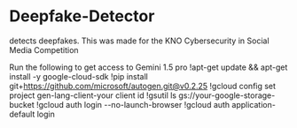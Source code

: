 # Deepfake-Detector
detects deepfakes. This was made for the KNO Cybersecurity in Social Media Competition


Run the following to get access to Gemini 1.5 pro
!apt-get update && apt-get install -y google-cloud-sdk
!pip install git+https://github.com/microsoft/autogen.git@v0.2.25
!gcloud config set project gen-lang-client-your client id
!gsutil ls gs://your-google-storage-bucket
!gcloud auth login --no-launch-browser
!gcloud auth application-default login
